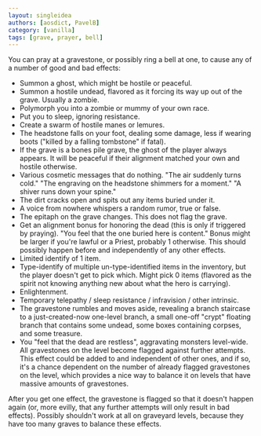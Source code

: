 ```yaml
---
layout: singleidea
authors: [aosdict, PavelB]
category: [vanilla]
tags: [grave, prayer, bell]
---
```

You can pray at a gravestone, or possibly ring a bell at one, to cause any of a number of good and bad effects:
* Summon a ghost, which might be hostile or peaceful.
* Summon a hostile undead, flavored as it forcing its way up out of the grave. Usually a zombie.
* Polymorph you into a zombie or mummy of your own race.
* Put you to sleep, ignoring resistance.
* Create a swarm of hostile manes or lemures.
* The headstone falls on your foot, dealing some damage, less if wearing boots ("killed by a falling tombstone" if fatal).
* If the grave is a bones pile grave, the ghost of the player always appears. It will be peaceful if their alignment matched your own and hostile otherwise.
* Various cosmetic messages that do nothing. "The air suddenly turns cold." "The engraving on the headstone shimmers for a moment." "A shiver runs down your spine."
* The dirt cracks open and spits out any items buried under it.
* A voice from nowhere whispers a random rumor, true or false.
* The epitaph on the grave changes. This does not flag the grave.
* Get an alignment bonus for honoring the dead (this is only if triggered by praying). "You feel that the one buried here is content." Bonus might be larger if you're lawful or a Priest, probably 1 otherwise. This should possibly happen before and independently of any other effects.
* Limited identify of 1 item.
* Type-identify of multiple un-type-identified items in the inventory, but the player doesn't get to pick which. Might pick 0 items (flavored as the spirit not knowing anything new about what the hero is carrying).
* Enlightenment.
* Temporary telepathy / sleep resistance / infravision / other intrinsic.
* The gravestone rumbles and moves aside, revealing a branch staircase to a just-created-now one-level branch, a small one-off "crypt" floating branch that contains some undead, some boxes containing corpses, and some treasure.
* You "feel that the dead are restless", aggravating monsters level-wide. All gravestones on the level become flagged against further attempts. This effect could be added to and independent of other ones, and if so, it's a chance dependent on the number of already flagged gravestones on the level, which provides a nice way to balance it on levels that have massive amounts of gravestones.

After you get one effect, the gravestone is flagged so that it doesn't happen again (or, more evilly, that any further attempts will only result in bad effects). Possibly shouldn't work at all on graveyard levels, because they have too many graves to balance these effects.

